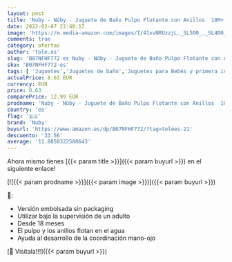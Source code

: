 ```yaml
---
layout: post
title: 'Nuby - Nûby - Juguete de Baño Pulpo Flotante con Anillos  18M+'
date: 2022-02-07 22:40:17
image: 'https://m.media-amazon.com/images/I/41xvNRUzzjL._SL500_._SL400_.jpg'
comments: true
category: ofertas
author: 'tole.es'
slug: 'B07NFHF772-es Nuby - Nûby - Juguete de Baño Pulpo Flotante con Anillos 18M+'
sku: 'B07NFHF772-es'
tags: [ 'Juguetes','Juguetes de baño','Juguetes para Bebés y primera infancia','Juguetes y juegos','nuby', ]
actualPrice: 8.63 EUR
currency: EUR
price: 8.63
comparePrice: 12.99 EUR
prodname: 'Nuby - Nûby - Juguete de Baño Pulpo Flotante con Anillos  18M+'
country: 'es'
flag: '🇪🇸'
brand: 'Nuby'
buyurl: 'https://www.amazon.es/dp/B07NFHF772/?tag=tolees-21'
descuento: '33.56'
average: '11.8850322580643'
---
```


Ahora mismo tienes [{{< param title >}}]({{< param buyurl >}}) en el siguiente enlace!

[![{{< param prodname >}}]({{< param image >}})]({{< param buyurl >}})

🔎:

- Versión embolsada sin packaging
- Utilizar bajo la supervisión de un adulto
- Desde 18 meses
- El pulpo y los anillos flotan en el agua
- Ayuda al desarrollo de la coordinación mano-ojo

[🛒 Visítala!!!]({{< param buyurl >}})
